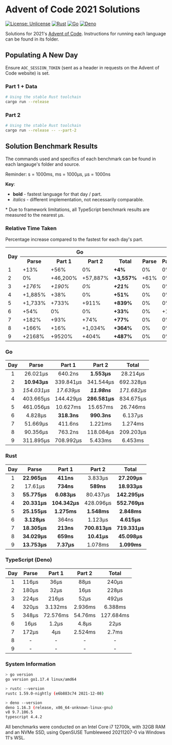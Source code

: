 # Advent of Code 2021 Solutions

[![License: Unlicense](https://img.shields.io/badge/license-Unlicense-blue.svg)](http://unlicense.org/)
[![Rust](https://github.com/maneac/aoc2021/actions/workflows/rust.yml/badge.svg)](https://github.com/maneac/aoc2021/actions/workflows/rust.yml)
[![Go](https://github.com/maneac/aoc2021/actions/workflows/golang.yml/badge.svg)](https://github.com/maneac/aoc2021/actions/workflows/golang.yml)
[![Deno](https://github.com/maneac/aoc2021/actions/workflows/deno.yml/badge.svg)](https://github.com/maneac/aoc2021/actions/workflows/deno.yml)

Solutions for 2021's [Advent of Code](https://adventofcode.com/2021). Instructions for running each language can be found in its folder.

## Populating A New Day

Ensure `AOC_SESSION_TOKEN` (sent as a header in requests on the Advent of Code website) is set.

### Part 1 + Data

```bash
# Using the stable Rust toolchain
cargo run --release
```

### Part 2

```bash
# Using the stable Rust toolchain
cargo run --release -- --part-2
```

## Solution Benchmark Results

The commands used and specifics of each benchmark can be found in each langauge's folder and source.

Reminder: s = 1000ms, ms = 1000&mu;s, &mu;s = 1000ns

**Key**:

- **bold** - fastest language for that day / part.
- *italics* - different implementation, not necessarily comparable.

\* Due to framework limitations, all TypeScript benchmark results are measured to the nearest &mu;s.

### Relative Time Taken

Percentage increase compared to the fastest for each day's part.

<table>
  <tr>
    <th rowspan=2>Day</th>
    <th colspan=4>Go</th>
    <th colspan=4>Rust</th>
    <th colspan=4>TypeScript</th>
  </tr>
  <tr>
    <th>Parse</th>
    <th>Part 1</th>
    <th>Part 2</th>
    <th>Total</th>
    <th>Parse</th>
    <th>Part 1</th>
    <th>Part 2</th>
    <th>Total</th>
    <th>Parse</th>
    <th>Part 1</th>
    <th>Part 2</th>
    <th>Total</th>
  </tr>
  <tr>
    <td>1</td>
    <td>+13%</td>
    <td>+56%</td>
    <td>0%</td>
    <td><b>+4%</b></td>
    <td>0%</td>
    <td>0%</td>
    <td>+147%</td>
    <td><b>0%</b></td>
    <td>+405%</td>
    <td>+8,659%</td>
    <td>+5,566%</td>
    <td><b>+782%</b></td>
  </tr>
  <tr>
    <td>2</td>
    <td>0%</td>
    <td>+46,200%</td>
    <td>+57,887%</td>
    <td><b>+3,557%</b></td>
    <td>+61%</td>
    <td>0%</td>
    <td>0%</td>
    <td><b>0%</b></td>
    <td>+1,544%</td>
    <td>+4,260%</td>
    <td>+2,616%</td>
    <td><b>+1,104%</b></td>
  </tr>
  <tr>
    <td>3</td>
    <td><em>+176%</em></td>
    <td><em>+190%</em></td>
    <td><em>0%</em></td>
    <td><em><b>+21%</b></em></td>
    <td>0%</td>
    <td>0%</td>
    <td>+671,327%</td>
    <td><b>0%</b></td>
    <td>+223%</td>
    <td>+3,451%</td>
    <td>+433,957%</td>
    <td><b>+246%</b></td>
  </tr>
  <tr>
    <td>4</td>
    <td>+1,885%</td>
    <td>+38%</td>
    <td>0%</td>
    <td><b>+51%</b></td>
    <td>0%</td>
    <td>0%</td>
    <td>+49%</td>
    <td><b>0%</b></td>
    <td>+1,474%</td>
    <td>+2,902%</td>
    <td>+924%</td>
    <td><b>+1,056%</b></td>
  </tr>
  <tr>
    <td>5</td>
    <td>+1,733%</td>
    <td>+733%</td>
    <td>+911%</td>
    <td><b>+839%</b></td>
    <td>0%</td>
    <td>0%</td>
    <td>0%</td>
    <td><b>0%</b></td>
    <td>+1,427%</td>
    <td>+5,592%</td>
    <td>+3,437%</td>
    <td><b>+4,383%</b></td>
  </tr>
  <tr>
    <td>6</td>
    <td>+54%</td>
    <td>0%</td>
    <td>0%</td>
    <td><b>+33%</b></td>
    <td>0%</td>
    <td>+14%</td>
    <td>+13%</td>
    <td><b>0%</b></td>
    <td>+412%</td>
    <td>+277%</td>
    <td>+385%</td>
    <td><b>+377%</b></td>
  </tr>
  <tr>
    <td>7</td>
    <td>+182%</td>
    <td>+93%</td>
    <td>+74%</td>
    <td><b>+77%</b></td>
    <td>0%</td>
    <td>0%</td>
    <td>0%</td>
    <td><b>0%</b></td>
    <td>+840%</td>
    <td>+1,778%</td>
    <td>+260%</td>
    <td><b>+275%</b></td>
  </tr>
  <tr>
    <td>8</td>
    <td>+166%</td>
    <td>+16%</td>
    <td>+1,034%</td>
    <td><b>+364%</b></td>
    <td>0%</td>
    <td>0%</td>
    <td>0%</td>
    <td><b>0%</b></td>
    <td>-</td>
    <td>-</td>
    <td>-</td>
    <td><b>-</b></td>
  </tr>
  <tr>
    <td>9</td>
    <td>+2168%</td>
    <td>+9520%</td>
    <td>+404%</td>
    <td><b>+487%</b></td>
    <td>0%</td>
    <td>0%</td>
    <td>0%</td>
    <td><b>0%</b></td>
    <td>-</td>
    <td>-</td>
    <td>-</td>
    <td><b>-</b></td>
  </tr>
</table>

### Go

| Day   | Parse             | Part 1        | Part 2            | Total             |
|:-----:|:-----------------:|:-------------:|:-----------------:|:-----------------:|
| 1     | 26.021&mu;s       | 640.2ns       | **1.553&mu;s**    | 28.214&mu;s       |
| 2     | **10.943&mu;s**   | 339.841&mu;s  | 341.544&mu;s      | 692.328&mu;s      |
| 3     | *154.031&mu;s*    | *17.639&mu;s* | ***11.98ns***     | *171.682&mu;s*    |
| 4     | 403.665&mu;s      | 144.429&mu;s  | **286.581&mu;s**  | 834.675&mu;s      |
| 5     | 461.056&mu;s      | 10.627ms      | 15.657ms          | 26.746ms          |
| 6     | 4.828&mu;s        | **318.3ns**   | **990.3ns**       | 6.137&mu;s        |
| 7     | 51.669&mu;s       | 411.6ns       | 1.221ms           | 1.274ms           |
| 8     | 90.356&mu;s       | 763.2ns       | 118.084&mu;s      | 209.203&mu;s      |
| 9     | 311.895&mu;s      | 708.992&mu;s  | 5.433ms           | 6.453ms           |

### Rust

| Day   | Parse             | Part 1            | Part 2            | Total             |
|:-----:|:-----------------:|:-----------------:|:-----------------:|:-----------------:|
| 1     | **22.965&mu;s**   | **411ns**         | 3.833&mu;s        | **27.209&mu;s**   |
| 2     | 17.61&mu;s        | **734ns**         | **589ns**         | **18.933&mu;s**   |
| 3     | **55.775&mu;s**   | **6.083&mu;s**    | 80.437&mu;s       | **142.295&mu;s**  |
| 4     | **20.331&mu;s**   | **104.342&mu;s**  | 428.096&mu;s      | **552.769&mu;s**  |
| 5     | **25.155&mu;s**   | **1.275ms**       | **1.548ms**       | **2.848ms**       |
| 6     | **3.128&mu;s**    | 364ns             | 1.123&mu;s        | **4.615&mu;s**    |
| 7     | **18.305&mu;s**   | **213ns**         | **700.813&mu;s**  | **719.331&mu;s**  |
| 8     | **34.029&mu;s**   | **659ns**         | **10.41&mu;s**    | **45.098&mu;s**   |
| 9     | **13.753&mu;s**   | **7.37&mu;s**     | 1.078ms           | **1.099ms**       |

### TypeScript (Deno)

| Day   | Parse     | Part 1    | Part 2    | Total     |
|:-----:|:---------:|:---------:|:---------:|:---------:|
| 1     | 116&mu;s  | 36&mu;s   | 88&mu;s   | 240&mu;s  |
| 2     | 180&mu;s  | 32&mu;s   | 16&mu;s   | 228&mu;s  |
| 3     | 224&mu;s  | 216&mu;s  | 52&mu;s   | 492&mu;s  |
| 4     | 320&mu;s  | 3.132ms   | 2.936ms   | 6.388ms   |
| 5     | 348&mu;s  | 72.576ms  | 54.76ms   | 127.684ms |
| 6     | 16&mu;s   | 1.2&mu;s  | 4.8&mu;s  | 22&mu;s   |
| 7     | 172&mu;s  | 4&mu;s    | 2.524ms   | 2.7ms     |
| 8     | -         | -         | -         | -         |
| 9     | -         | -         | -         | -         |

### System Information

```sh
> go version
go version go1.17.4 linux/amd64

> rustc --version
rustc 1.59.0-nightly (e6b883c74 2021-12-08)

> deno --version
deno 1.16.3 (release, x86_64-unknown-linux-gnu)
v8 9.7.106.5
typescript 4.4.2
```

All benchmarks were conducted on an Intel Core i7 12700k, with 32GB RAM and an NVMe SSD, using OpenSUSE Tumbleweed 20211207-0 via Windows 11's WSL.
